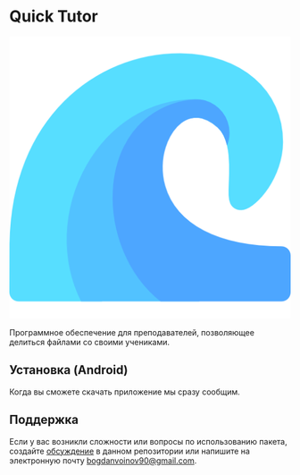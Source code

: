 # Quick Tutor

![Logotype](./app/src/main/res/drawable/logo.png)

Программное обеспечение для преподавателей, позволяющее делиться файлами со своими учениками. <!-- описание репозитория -->

<!--Установка-->
## Установка (Android)
Когда вы сможете скачать приложение мы сразу сообщим.
<!--Документация-->

<!--Поддержка-->
## Поддержка
Если у вас возникли сложности или вопросы по использованию пакета, создайте 
[обсуждение](https://github.com/Moonsoon2020/module_t) в данном репозитории или напишите на электронную почту <bogdanvoinov90@gmail.com>.

